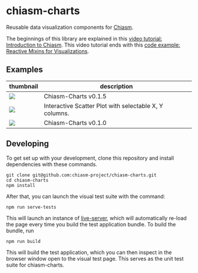 # chiasm-charts

Reusable data visualization components for [Chiasm](https://github.com/chiasm-project/chiasm).

The beginnings of this library are explained in this [video tutorial: Introduction to Chiasm](https://www.youtube.com/watch?v=MpweS7gNBt4). This video tutorial ends with this [code example: Reactive Mixins for Visualizations](http://bl.ocks.org/curran/5e3c1bed7c9cdd2b431c).

## Examples

| thumbnail | description  |
|---|---|
| [![](http://bl.ocks.org/curran/raw/4b18d7b107c0e5b97407/thumbnail.png)](http://bl.ocks.org/curran/4b18d7b107c0e5b97407) | Chiasm-Charts v0.1.5 |
| [![](http://bl.ocks.org/curran/raw/9938078a93a4ba380a0e/thumbnail.png)](http://bl.ocks.org/curran/9938078a93a4ba380a0e) | Interactive Scatter Plot with selectable X, Y columns. |
| [![](http://bl.ocks.org/curran/raw/46050d18d5ec1ab401fa/thumbnail.png)](http://bl.ocks.org/curran/46050d18d5ec1ab401fa) | Chiasm-Charts v0.1.0 |

## Developing

To get set up with your development, clone this repository and install dependencies with these commands.

```shell
git clone git@github.com:chiasm-project/chiasm-charts.git
cd chiasm-charts
npm install
```

After that, you can launch the visual test suite with the command:

```
npm run serve-tests
```

This will launch an instance of [live-server](https://github.com/tapio/live-server), which will automatically re-load the page every time you build the test application bundle. To build the bundle, run

```
npm run build
```

This will build the test application, which you can then inspect in the browser window open to the visual test page. This serves as the unit test suite for chiasm-charts.
